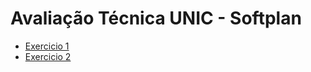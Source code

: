 # Avaliação Técnica UNIC - Softplan
* [Exercicio 1](gerador-observacao)
* [Exercicio 2](custo-obra)
